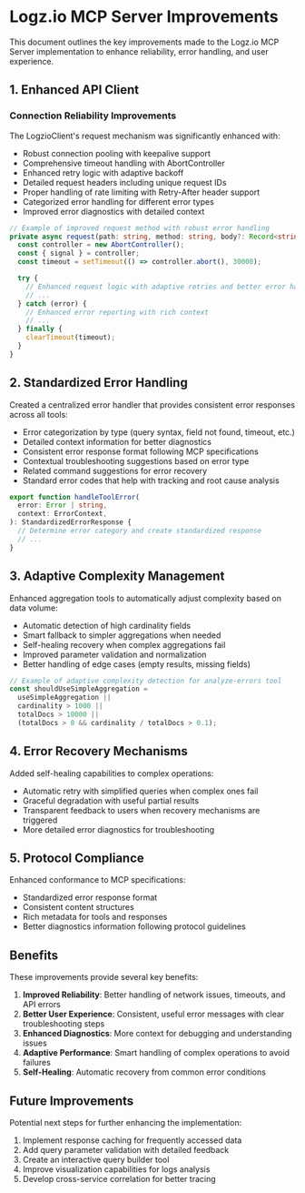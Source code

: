 # Logz.io MCP Server Improvements

This document outlines the key improvements made to the Logz.io MCP Server implementation to enhance reliability, error handling, and user experience.

## 1. Enhanced API Client

### Connection Reliability Improvements

The LogzioClient's request mechanism was significantly enhanced with:

- Robust connection pooling with keepalive support
- Comprehensive timeout handling with AbortController
- Enhanced retry logic with adaptive backoff
- Detailed request headers including unique request IDs
- Proper handling of rate limiting with Retry-After header support
- Categorized error handling for different error types
- Improved error diagnostics with detailed context

```typescript
// Example of improved request method with robust error handling
private async request(path: string, method: string, body?: Record<string, unknown>, retries: number = 3) {
  const controller = new AbortController();
  const { signal } = controller;
  const timeout = setTimeout(() => controller.abort(), 30000);

  try {
    // Enhanced request logic with adaptive retries and better error handling
    // ...
  } catch (error) {
    // Enhanced error reporting with rich context
    // ...
  } finally {
    clearTimeout(timeout);
  }
}
```

## 2. Standardized Error Handling

Created a centralized error handler that provides consistent error responses across all tools:

- Error categorization by type (query syntax, field not found, timeout, etc.)
- Detailed context information for better diagnostics
- Consistent error response format following MCP specifications
- Contextual troubleshooting suggestions based on error type
- Related command suggestions for error recovery
- Standard error codes that help with tracking and root cause analysis

```typescript
export function handleToolError(
  error: Error | string,
  context: ErrorContext,
): StandardizedErrorResponse {
  // Determine error category and create standardized response
  // ...
}
```

## 3. Adaptive Complexity Management

Enhanced aggregation tools to automatically adjust complexity based on data volume:

- Automatic detection of high cardinality fields
- Smart fallback to simpler aggregations when needed
- Self-healing recovery when complex aggregations fail
- Improved parameter validation and normalization
- Better handling of edge cases (empty results, missing fields)

```typescript
// Example of adaptive complexity detection for analyze-errors tool
const shouldUseSimpleAggregation =
  useSimpleAggregation ||
  cardinality > 1000 ||
  totalDocs > 10000 ||
  (totalDocs > 0 && cardinality / totalDocs > 0.1);
```

## 4. Error Recovery Mechanisms

Added self-healing capabilities to complex operations:

- Automatic retry with simplified queries when complex ones fail
- Graceful degradation with useful partial results
- Transparent feedback to users when recovery mechanisms are triggered
- More detailed error diagnostics for troubleshooting

## 5. Protocol Compliance

Enhanced conformance to MCP specifications:

- Standardized error response format
- Consistent content structures
- Rich metadata for tools and responses
- Better diagnostics information following protocol guidelines

## Benefits

These improvements provide several key benefits:

1. **Improved Reliability**: Better handling of network issues, timeouts, and API errors
2. **Better User Experience**: Consistent, useful error messages with clear troubleshooting steps
3. **Enhanced Diagnostics**: More context for debugging and understanding issues
4. **Adaptive Performance**: Smart handling of complex operations to avoid failures
5. **Self-Healing**: Automatic recovery from common error conditions

## Future Improvements

Potential next steps for further enhancing the implementation:

1. Implement response caching for frequently accessed data
2. Add query parameter validation with detailed feedback
3. Create an interactive query builder tool
4. Improve visualization capabilities for logs analysis
5. Develop cross-service correlation for better tracing
